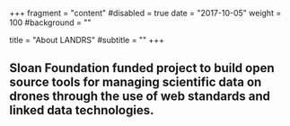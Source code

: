 +++
fragment = "content"
#disabled = true
date = "2017-10-05"
weight = 100
#background = ""

title = "About LANDRS"
#subtitle = ""
+++

Sloan Foundation funded project to build open source tools for managing scientific data on drones through the use of web standards and linked data technologies.
---

